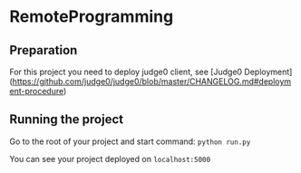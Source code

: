 # RemoteProgramming



## Preparation

For this project you need to deploy judge0 client, see [Judge0 Deployment] (https://github.com/judge0/judge0/blob/master/CHANGELOG.md#deployment-procedure)

## Running the project

Go to the root of your project and start command: ``` python run.py ```

You can see your project deployed on ```localhost:5000```
